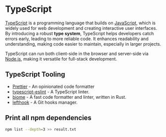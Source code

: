 # TypeScript

[TypeScript](https://www.typescriptlang.org/) is a programming language that builds on [JavaScript](https://developer.mozilla.org/de/docs/Web/JavaScript),
which is widely used for web development and creating interactive user interfaces. By introducing a robust
**type system**, TypeScript helps developers catch errors early, leading to more reliable code. It enhances readability
and understanding, making code easier to maintain, especially in larger projects.

TypeScript can run both client-side in the browser and server-side via [Node.js](https://nodejs.org/en), making it
versatile for full-stack development.

## TypeScript Tooling

* [Prettier](https://prettier.io/) - An opinionated code formatter
* [typescript-eslint](https://typescript-eslint.io/) - A TypeScript linter.
* [biome](https://github.com/biomejs/biome) - A fast code formatter and linter, written in Rust.
* [lefthook](https://lefthook.dev/intro.html) - A Git hooks manager.

## Print all npm dependencies

```bash
npm list --depth=3 >> result.txt
```
